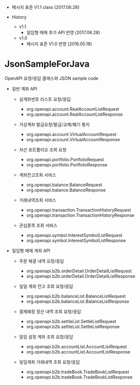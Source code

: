 - 메시지 표준 V1.1 class (2017.06.28)

- History
    - v1.1
        - 일임형 매매 추가 API 반영 (2017.06.28)
    - v1.0
        - 메시지 표준 V1.0 반영 (2016.05.18) 


# JsonSampleForJava
OpenAPI 요청/응답 클래스와 JSON sample code

- 일반 계좌 API

    - 실계좌번호 리스트 요청/응답
        - org.openapi.account.RealAccountListRequest
        - org.openapi.account.RealAccountListResponse

    - 가상계좌 발급요청/발급/교체/폐기 통지
        - org.openapi.account.VirtualAccountRequest
        - org.openapi.account.VirtualAccountResponse

    - 자산 포트폴리오 조회 요청
        - org.openapi.portfolio.PortfolioRequest
        - org.openapi.portfolio.PortfolioResponse

    - 계좌잔고조회 서비스
        - org.openapi.balance.BalanceRequest
        - org.openapi.balance.BalanceResponse

    - 거래내역조회 서비스
        - org.openapi.transaction.TransactionHistoryRequest
        - org.openapi.transaction.TransactionHistoryResponse

    - 관심종목 조회 서비스
        - org.openapi.symbol.InterestSymbolListRequest
        - org.openapi.symbol.InterestSymbolListResponse


- 일임형 매매 계좌 API

    - 주문 체결 내역 요청/응답
        - org.openapi.b2b.orderDetail.OrderDetailListRequest
        - org.openapi.b2b.orderDetail.OrderDetailListResponse

    - 일일 계좌 잔고 조회 요청/응답 
        - org.openapi.b2b.balanceList.BalanceListRequest
        - org.openapi.b2b.balanceList.BalanceListResponse

    - 결제예정 정산 내역 조회 요청/응답  
        - org.openapi.b2b.settleList.SettleListRequest
        - org.openapi.b2b.settleList.SettleListResponse
    
    - 일임 설정 계좌 조회 요청/응답  
        - org.openapi.b2b.accountList.AccountListRequest
        - org.openapi.b2b.accountList.AccountListResponse
    
    - 일임계좌 거래내역 조회 요청/응답  
        - org.openapi.b2b.tradeBook.TradeBookListRequest
        - org.openapi.b2b.tradeBook.TradeBookListResponse    